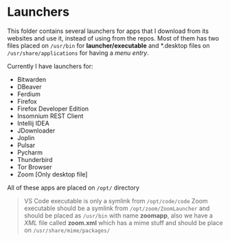 # Launchers

This folder contains several launchers for apps that I download from its websites and use it, instead of using from the repos. Most of them has two files placed on `/usr/bin` for **launcher/executable** and \*.desktop files on `/usr/share/applications` for having a *menu entry*.

Currently I have launchers for:

- Bitwarden
- DBeaver
- Ferdium
- Firefox
- Firefox Developer Edition
- Insomnium REST Client
- Intellij IDEA
- JDownloader
- Joplin
- Pulsar
- Pycharm
- Thunderbird
- Tor Browser
- Zoom [Only desktop file]

All of these apps are placed on `/opt/` directory

> VS Code executable is only a symlink from `/opt/code/code`
> Zoom executable should be a symlink from `/opt/zoom/ZoomLauncher` and should be placed as `/usr/bin` with name **zoomapp**, also we have a *XML* file called **zoom.xml** which has a mime stuff and should be place on `/usr/share/mime/packages/`

